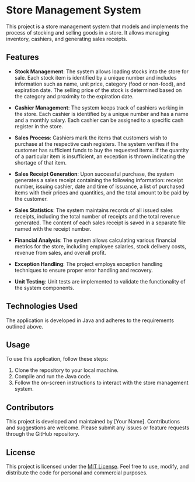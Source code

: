 # Store Management System

This project is a store management system that models and implements the process of stocking and selling goods in a store. It allows managing inventory, cashiers, and generating sales receipts.

## Features

- **Stock Management**: The system allows loading stocks into the store for sale. Each stock item is identified by a unique number and includes information such as name, unit price, category (food or non-food), and expiration date. The selling price of the stock is determined based on the category and proximity to the expiration date.

- **Cashier Management**: The system keeps track of cashiers working in the store. Each cashier is identified by a unique number and has a name and a monthly salary. Each cashier can be assigned to a specific cash register in the store.

- **Sales Process**: Cashiers mark the items that customers wish to purchase at the respective cash registers. The system verifies if the customer has sufficient funds to buy the requested items. If the quantity of a particular item is insufficient, an exception is thrown indicating the shortage of that item.

- **Sales Receipt Generation**: Upon successful purchase, the system generates a sales receipt containing the following information: receipt number, issuing cashier, date and time of issuance, a list of purchased items with their prices and quantities, and the total amount to be paid by the customer.

- **Sales Statistics**: The system maintains records of all issued sales receipts, including the total number of receipts and the total revenue generated. The content of each sales receipt is saved in a separate file named with the receipt number.

- **Financial Analysis**: The system allows calculating various financial metrics for the store, including employee salaries, stock delivery costs, revenue from sales, and overall profit.

- **Exception Handling**: The project employs exception handling techniques to ensure proper error handling and recovery.

- **Unit Testing**: Unit tests are implemented to validate the functionality of the system components.

## Technologies Used

The application is developed in Java and adheres to the requirements outlined above.

## Usage

To use this application, follow these steps:

1. Clone the repository to your local machine.
2. Compile and run the Java code.
3. Follow the on-screen instructions to interact with the store management system.

## Contributors

This project is developed and maintained by [Your Name]. Contributions and suggestions are welcome. Please submit any issues or feature requests through the GitHub repository.

## License

This project is licensed under the [MIT License](LICENSE). Feel free to use, modify, and distribute the code for personal and commercial purposes.

